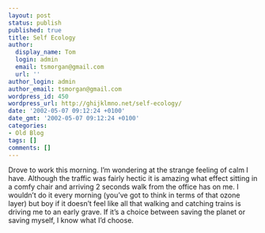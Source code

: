 ```yaml
---
layout: post
status: publish
published: true
title: Self Ecology
author:
  display_name: Tom
  login: admin
  email: tsmorgan@gmail.com
  url: ''
author_login: admin
author_email: tsmorgan@gmail.com
wordpress_id: 450
wordpress_url: http://ghijklmno.net/self-ecology/
date: '2002-05-07 09:12:24 +0100'
date_gmt: '2002-05-07 09:12:24 +0100'
categories:
- Old Blog
tags: []
comments: []
---
```

<!-- more -->

<p>Drove to work this morning. I&#8217;m wondering at the strange feeling of calm I have. Although the traffic was fairly hectic it is amazing what effect sitting in a comfy chair and arriving 2 seconds walk from the office has on me. I wouldn&#8217;t do it every morning (you&#8217;ve got to think in terms of that ozone layer) but boy if it doesn&#8217;t feel like all that walking and catching trains is driving me to an early grave. If it&#8217;s a choice between saving the planet or saving myself, I know what I&#8217;d choose.</p>

